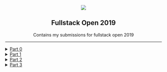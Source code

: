 <div align="center">
<img src="https://i.imgur.com/0rRV2Tl.png"/>
<h2>Fullstack Open 2019</h2>
<p>Contains my submissions for fullstack open 2019</p>
</div>

-------------------------------------------------

<details><summary><a href="./part0">Part 0</a></summary>
  <ul>
    <li> excercise 0.1 </li>
    <li> excercise 0.2 </li>
    <li> excercise 0.3 </li>
    <li> <a href="./part0/0.4.png">excercise 0.4</a> </li>
    <li> <a href="./part0/0.5.png">excercise 0.5</a> </li>
    <li> <a href="./part0/0.6.png">excercise 0.6</a> </li>
 </ul>
</details>
<details><summary><a href="./part1">Part 1</a></summary>
  <ul>
    <li> <a href="./part1/1.1">excercise 1.1</a> </li>
    <li> <a href="./part1/1.2">excercise 1.2</a> </li>
    <li> <a href="./part1/1.3">excercise 1.3</a> </li>
    <li> <a href="./part1/1.4">excercise 1.4</a> </li>
    <li> <a href="./part1/1.5">excercise 1.5</a> </li>
    <li> <a href="./part1/unicafe">excercise 1.6-1.11</a> </li>
    <li> <a href="./part1/anectode">excercise 1.12-1.14</a> </li>
  </ul>
</details>
<details><summary><a href="./part2">Part 2</a></summary>
  <ul>
    <li> <a href="./part2/course-content">excercise 2.1-2.5</a> </li>
    <li> <a href="./part2/phonebook">excercise 2.6-2.11</a> </li>
    <li> <a href="./part2/data_for_countries">excercise 2.12-2.14</a> </li>
    <li> <a href="./part2/phonebook">excercise 2.15-2.18</a> </li>
    <li> <a href="./part2/phonebook">excercise 2.19-2.20</a> </li>
  </ul>
</details>
<details><summary><a href="./part2">Part 3</a></summary>
  <ul>
    <li> <a href="./part3">excercise 3.1-3.6</a> </li>
    <li> <a href="./part3">excercise 3.7-3.8</a> </li>
     <li> <a href="./part3">excercise 3.9-3.11</a> </li>
    <li> <a href="./part3">excercise 3.12-3.14</a> </li>
    <li> <a href="./part3">excercise 3.15-3.18</a> </li>
    <li> <a href="./part3">excercise 3.19-3.21</a> </li>
    <li> <a href="./part3">excercise 3.22</a> </li>
    <li> <a href="https://x-ample.herokuapp.com/">Hosted Link on heroku</a> </li>
  </ul>
</details>
  
